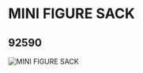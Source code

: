 # MINI FIGURE SACK
## 92590
![MINI FIGURE SACK](https://lc-www-live-s.legocdn.com/media/bricks/5/2/4598955.jpg)
